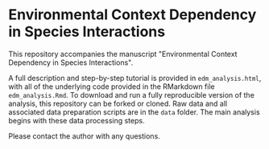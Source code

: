 # Environmental Context Dependency in Species Interactions
This repository accompanies the manuscript "Environmental Context Dependency in Species Interactions".

A full description and step-by-step tutorial is provided in `edm_analysis.html`, with all of the underlying code provided in the RMarkdown file `edm_analysis.Rmd`. To download and run a fully reproducible version of the analysis, this repository can be forked or cloned. Raw data and all associated data preparation scripts are in the `data` folder. The main analysis begins with these data processing steps.

Please contact the author with any questions.
